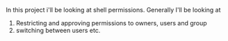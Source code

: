 In this project i'll be looking at shell permissions. Generally I'll be looking at

1. Restricting and approving permissions to owners, users and group
2. switching between users etc. 

